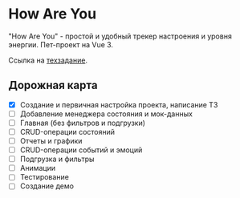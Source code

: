 # How Are You

"How Are You" - простой и удобный трекер настроения и уровня энергии. Пет-проект на Vue 3.

Ссылка на [техзадание](https://docs.google.com/document/d/14AtQS2BN49k68sdFNe2zLWemVrYOitW-8en76a_MS2M/edit).

## Дорожная карта

- [x] Создание и первичная настройка проекта, написание ТЗ
- [ ] Добавление менеджера состояния и мок-данных
- [ ] Главная (без фильтров и подгрузки)
- [ ] CRUD-операции состояний
- [ ] Отчеты и графики
- [ ] CRUD-операции событий и эмоций
- [ ] Подгрузка и фильтры
- [ ] Анимации
- [ ] Тестирование
- [ ] Создание демо